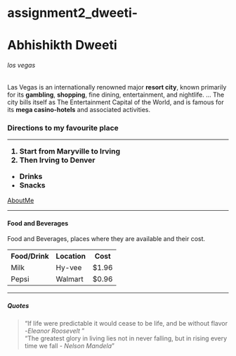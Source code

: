 # assignment2_dweeti-
# Abhishikth Dweeti
###### los vegas
Las Vegas is an internationally renowned major **resort city**, known primarily for its **gambling**, **shopping**, fine dining, entertainment, and nightlife. ... The city bills itself as The Entertainment Capital of the World, and is famous for its **mega casino-hotels** and associated activities.
<h3> Directions to my favourite place
<hr>
<ol> <li> Start from Maryville to Irving</li>
     <li>Then Irving to Denver</li></ol>
<ul> <li>Drinks </li>
     <li>Snacks</li>
</ul>       </h3>  </hr>

<a href=https://github.com/Abhishikthdweeti/assignment2_dweeti-/blob/main/AboutMe.md >AboutMe</a>
<hr><h4>Food and Beverages </h4>
<p>Food and Beverages, places where they are available and their cost.</p>
<table>
<tr>
<th> Food/Drink </th>
<th> Location </th>
<th>Cost</th>
</tr>
<tr>
<td> Milk </td>
<td> Hy-vee </td>
 <td>$1.96  </td>
</tr>
  <tr>
  <td>Pepsi</td>
  <td>Walmart</td>
  <td>$0.96</td></tr>
</table>
</hr>
<hr><h5>Quotes</h5>
<blockquote><q>If life were predictable it would cease to be life, and be without flavor -<i>Eleanor Roosevelt </i></q><br>
<q>The greatest glory in living lies not in never falling, but in rising every time we fall -<i> Nelson Mandela</i></q>
</blockquote >
</hr>